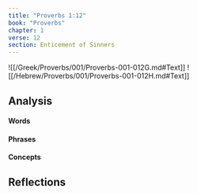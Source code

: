 ```yaml
---
title: "Proverbs 1:12"
book: "Proverbs"
chapter: 1
verse: 12
section: Enticement of Sinners
---
```

![[/Greek/Proverbs/001/Proverbs-001-012G.md#Text]]
![[/Hebrew/Proverbs/001/Proverbs-001-012H.md#Text]]

## Analysis

#### Words

#### Phrases

#### Concepts

## Reflections
